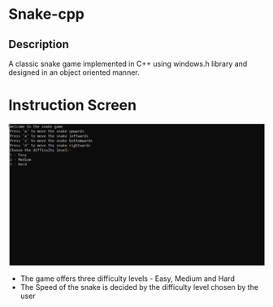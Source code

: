 # Snake-cpp

## Description
A classic snake game implemented in C++ using windows.h library and designed in an object oriented manner.

# Instruction Screen
![alt-text](https://github.com/Sanchit-sk/Snake-cpp/blob/main/2021-02-11%20(10).png)

- The game offers three difficulty levels - Easy, Medium and Hard
- The Speed of the snake is decided by the difficulty level chosen by the user
